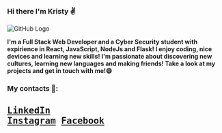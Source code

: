 ### Hi there I'm Kristy ✌️

![GitHub Logo](https://toggl.com/blog/wp-content/uploads/2018/08/toggl-it-jobs-explained-with-changing-lightbulb-cover.jpg)<br>


<b>I'm a Full Stack Web Developer and a Cyber Security student with expirience in React, JavaScript, NodeJs and Flask! I enjoy coding, nice devices and learning new skills! I'm passionate about discovering new cultures, learning new languages and making friends! Take a look at my projects and get in touch with me!😄</b><br>

### My contacts 📌:

## <pre>[LinkedIn](https://www.linkedin.com/in/cristina-chiticari-fullstack/)  [Instagram](https://www.instagram.com/the_frantss/)  [Facebook](https://www.facebook.com/kristina.frants)
<!--
**KristinaFrants/KristinaFrants** is a ✨ _special_ ✨ repository because its `README.md` (this file) appears on your GitHub profile.

Here are some ideas to get you started:

- 🔭 I’m currently working on ...
- 🌱 I’m currently learning ...
- 👯 I’m looking to collaborate on ...
- 🤔 I’m looking for help with ...
- 💬 Ask me about ...
- 📫 How to reach me: ...
- 😄 Pronouns: ...
- ⚡ Fun fact: ...
-->
